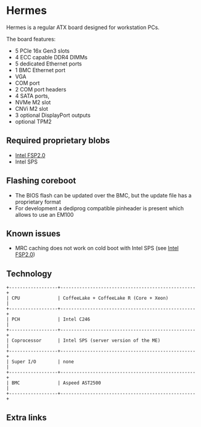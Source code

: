 # Hermes

Hermes is a regular ATX board designed for workstation PCs.

The board features:
* 5 PCIe 16x Gen3 slots
* 4 ECC capable DDR4 DIMMs
* 5 dedicated Ethernet ports
* 1 BMC Ethernet port
* VGA
* COM port
* 2 COM port headers
* 4 SATA ports,
* NVMe M2 slot
* CNVi M2 slot
* 3 optional DisplayPort outputs
* optional TPM2

## Required proprietary blobs

- [Intel FSP2.0]
- Intel SPS

## Flashing coreboot

* The BIOS flash can be updated over the BMC, but the update file has a proprietary format
* For development a dediprog compatible pinheader is present which allows to use an EM100

## Known issues

- MRC caching does not work on cold boot with Intel SPS (see [Intel FSP2.0])

## Technology

```{eval-rst}
+------------------+--------------------------------------------------+
| CPU              | CoffeeLake + CoffeeLake R (Core + Xeon)          |
+------------------+--------------------------------------------------+
| PCH              | Intel C246                                       |
+------------------+--------------------------------------------------+
| Coprocessor      | Intel SPS (server version of the ME)             |
+------------------+--------------------------------------------------+
| Super I/O        | none                                             |
+------------------+--------------------------------------------------+
| BMC              | Aspeed AST2500                                   |
+------------------+--------------------------------------------------+
```

## Extra links

[flashrom]: https://flashrom.org/Flashrom
[flashing tutorial]: ../../../../tutorial/flashing_firmware/ext_power.md
[Intel FSP2.0]: ../../../../soc/intel/fsp/index.md
[AST2500]: https://www.aspeedtech.com/products.php?fPath=20&rId=440
